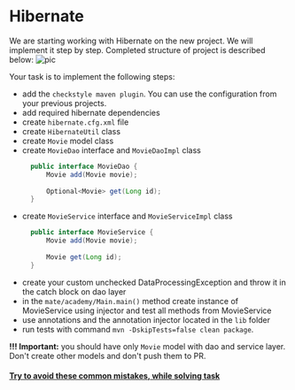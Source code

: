 # Hibernate 

We are starting working with Hibernate on the new project. We will implement it step by step. 
Completed structure of project is described below:
![pic](Hibernate_Cinema_Uml.png)

Your task is to implement the following steps:
- add the `checkstyle maven plugin`. You can use the configuration from your previous projects.
- add required hibernate dependencies
- create `hibernate.cfg.xml` file
- create `HibernateUtil` class
- create `Movie` model class
- create `MovieDao` interface and `MovieDaoImpl` class
    ```java
      public interface MovieDao {
          Movie add(Movie movie);
      
          Optional<Movie> get(Long id);
      }
    ```
- create `MovieService` interface and `MovieServiceImpl` class
    ```java
      public interface MovieService {
          Movie add(Movie movie);
      
          Movie get(Long id);
      }
    ```
- create your custom unchecked DataProcessingException and throw it in the catch block on dao layer
- in the `mate/academy/Main.main()` method create instance of MovieService using injector and test all methods from MovieService
- use annotations and the annotation injector located in the `lib` folder
- run tests with command `mvn -DskipTests=false clean package`.

__!!! Important:__ you should have only `Movie` model with dao and service layer. Don't create other models and don't push them to PR.

#### [Try to avoid these common mistakes, while solving task](https://mate-academy.github.io/jv-program-common-mistakes/hibernate/configuration/configuration_checklist)
